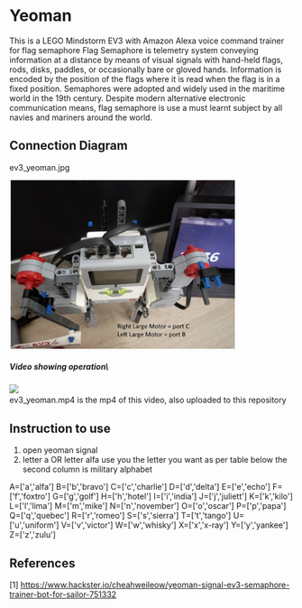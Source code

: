 # Yeoman
This is a LEGO Mindstorm EV3 with Amazon Alexa voice command trainer for flag semaphore
Flag Semaphore is telemetry system conveying information at a distance by means of visual signals with hand-held flags, rods, disks, paddles, or occasionally bare or gloved hands. Information is encoded by the position of the flags where it is read when the flag is in a fixed position. Semaphores were adopted and widely used in the maritime world in the 19th century. Despite modern alternative electronic communication means, flag semaphore is use a must learnt subject by all navies and mariners around the world.

## Connection Diagram
ev3_yeoman.jpg 
<p align="left">
  <img src="ev3_yeoman.jpg" width="400" title="connection diagram">
</p>

##### Video showing operation\
[![](http://img.youtube.com/vi/MzIEqMTVzdM/0.jpg)](http://www.youtube.com/watch?v=MzIEqMTVzdM "Yeoman decoding flag semaphore")
<br>ev3_yeoman.mp4 is the mp4 of this video, also uploaded to this repository

## Instruction to use
1) open yeoman signal
2) letter a OR letter alfa 
use you the letter you want as per table below
the second column is military alphabet

A=['a','alfa']
B=['b','bravo']
C=['c','charlie']
D=['d','delta']
E=['e','echo']
F=['f','foxtro']
G=['g','golf']
H=['h','hotel']
I=['i','india']
J=['j','juliett']
K=['k','kilo']
L=['l','lima']
M=['m','mike']
N=['n','november']
O=['o','oscar']
P=['p','papa']
Q=['q','quebec']
R=['r','romeo']
S=['s','sierra']
T=['t','tango']
U=['u','uniform']
V=['v','victor']
W=['w','whisky']
X=['x','x-ray']
Y=['y','yankee']
Z=['z','zulu']


## References
[1] https://www.hackster.io/cheahweileow/yeoman-signal-ev3-semaphore-trainer-bot-for-sailor-751332
